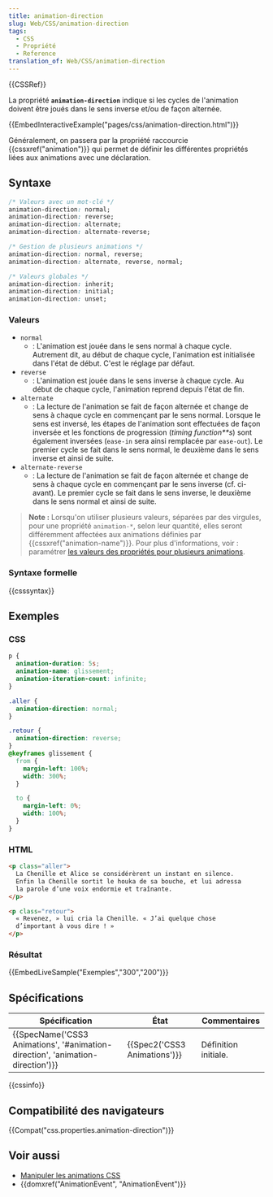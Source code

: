 ```yaml
---
title: animation-direction
slug: Web/CSS/animation-direction
tags:
  - CSS
  - Propriété
  - Reference
translation_of: Web/CSS/animation-direction
---
```

{{CSSRef}}

La propriété **`animation-direction`** indique si les cycles de l'animation doivent être joués dans le sens inverse et/ou de façon alternée.

{{EmbedInteractiveExample("pages/css/animation-direction.html")}}

Généralement, on passera par la propriété raccourcie {{cssxref("animation")}} qui permet de définir les différentes propriétés liées aux animations avec une déclaration.

## Syntaxe

```css
/* Valeurs avec un mot-clé */
animation-direction: normal;
animation-direction: reverse;
animation-direction: alternate;
animation-direction: alternate-reverse;

/* Gestion de plusieurs animations */
animation-direction: normal, reverse;
animation-direction: alternate, reverse, normal;

/* Valeurs globales */
animation-direction: inherit;
animation-direction: initial;
animation-direction: unset;
```

### Valeurs

- `normal`
  - : L'animation est jouée dans le sens normal à chaque cycle. Autrement dit, au début de chaque cycle, l'animation est initialisée dans l'état de début. C'est le réglage par défaut.
- `reverse`
  - : L'animation est jouée dans le sens inverse à chaque cycle. Au début de chaque cycle, l'animation reprend depuis l'état de fin.
- `alternate`
  - : La lecture de l'animation se fait de façon alternée et change de sens à chaque cycle en commençant par le sens normal. Lorsque le sens est inversé, les étapes de l'animation sont effectuées de façon inversée et les fonctions de progression (_timing function\*\*s_) sont également inversées (`ease-in` sera ainsi remplacée par `ease-out`). Le premier cycle se fait dans le sens normal, le deuxième dans le sens inverse et ainsi de suite.
- `alternate-reverse`
  - : La lecture de l'animation se fait de façon alternée et change de sens à chaque cycle en commençant par le sens inverse (cf. ci-avant). Le premier cycle se fait dans le sens inverse, le deuxième dans le sens normal et ainsi de suite.

> **Note :** Lorsqu'on utiliser plusieurs valeurs, séparées par des virgules, pour une propriété `animation-*`, selon leur quantité, elles seront différemment affectées aux animations définies par {{cssxref("animation-name")}}. Pour plus d'informations, voir : paramétrer [les valeurs des propriétés pour plusieurs animations](/fr/docs/Web/CSS/Animations_CSS/Utiliser_les_animations_CSS).

### Syntaxe formelle

{{csssyntax}}

## Exemples

### CSS

```css
p {
  animation-duration: 5s;
  animation-name: glissement;
  animation-iteration-count: infinite;
}

.aller {
  animation-direction: normal;
}

.retour {
  animation-direction: reverse;
}
@keyframes glissement {
  from {
    margin-left: 100%;
    width: 300%;
  }

  to {
    margin-left: 0%;
    width: 100%;
  }
}
```

### HTML

```html
<p class="aller">
  La Chenille et Alice se considérèrent un instant en silence.
  Enfin la Chenille sortit le houka de sa bouche, et lui adressa
  la parole d’une voix endormie et traînante.
</p>

<p class="retour">
  « Revenez, » lui cria la Chenille. « J’ai quelque chose
  d’important à vous dire ! »
</p>
```

### Résultat

{{EmbedLiveSample("Exemples","300","200")}}

## Spécifications

| Spécification                                                                                            | État                                 | Commentaires         |
| -------------------------------------------------------------------------------------------------------- | ------------------------------------ | -------------------- |
| {{SpecName('CSS3 Animations', '#animation-direction', 'animation-direction')}} | {{Spec2('CSS3 Animations')}} | Définition initiale. |

{{cssinfo}}

## Compatibilité des navigateurs

{{Compat("css.properties.animation-direction")}}

## Voir aussi

- [Manipuler les animations CSS](/fr/docs/Web/CSS/CSS_Animations/Utiliser_les_animations_CSS "Tutorial about CSS animations")
- {{domxref("AnimationEvent", "AnimationEvent")}}
